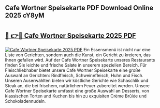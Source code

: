 ## Cafe Wortner Speisekarte PDF Download Online 2025 cY8yM

# <h2><a href="http://gcdu18.nevu.top/?p=Cafe+Wortner+Speisekarte">🔗 👉🔴 Cafe Wortner Speisekarte 2025 PDF</a></h2>

[![Cafe Wortner Speisekarte 2025 PDF](https://i.imgur.com/dBaPXMq.png)](http://gcdu18.nevu.top/?p=Cafe+Wortner+Speisekarte)
Ein Essensmenü ist nicht nur eine Liste von Gerichten, sondern auch die Kunst, ein Gericht zu kreieren, das Ihnen gefallen wird. Auf der Cafe Wortner Speisekarte unseres Restaurants finden Sie leichte und frische Salate in unserem speziellen Bereich. Für Fleischliebhaber bietet unsere Cafe Wortner Speisekarte eine große Auswahl an Gerichten: Rindfleisch, Schweinefleisch, Huhn und Fisch. Unseren Auserwählten bieten wir köstliche Gerichte wie Schaschlik und Steak an, die bei frischem, natürlichem Feuer zubereitet werden. Unsere Cafe Wortner Speisekarte umfasst eine große Auswahl an Desserts, von klassischen Torten und Kuchen bis hin zu exquisiten Crème Brûlée und Schokoladennudeln.
